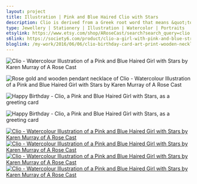 ```yaml
---
layout: project
title: Illustration | Pink and Blue Haired Clio with Stars
description: Clio is derived from a Greek root word that means &quot;to celebrate&quot; or &quot;make famous&quot;, so I thought it fitted this striking woman, especially as she adorns a birthday card. Clio is very much a fashionista. With her big pouting lips, and pink and blue streaked white blonde hair, she's the cool girl you see in the fanciest patisseries and cocktail bars.
type: Jewellery | Stationery | Illustration | Watercolor | Portraits
etsylink: https://www.etsy.com/shop/ARoseCast/search?search_query=clio
s6link: https://society6.com/product/clio-a-girl-with-pink-and-blue-streaked-blonde-hair_print#1=45
bloglink: /my-work/2016/06/06/clio-birthday-card-art-print-wooden-necklace.html
---
```


![Clio - Watercolour Illustration of a Pink and Blue Haired Girl with Stars by Karen Murray of A Rose Cast](/assets/folio/portraits/clio-pink-blue-hair-birthday.jpg "Clio - Watercolour Illustration of a Pink and Blue Haired Girl with Stars by Karen Murray of @arosecast")

![Rose gold and wooden pendant necklace of Clio - Watercolour Illustration of a Pink and Blue Haired Girl with Stars by Karen Murray of A Rose Cast](/assets/folio/portraits/clio-pink-blue-hair-rose-gold-necklace.jpg "Rose gold and wooden pendant necklace of Clio - Watercolour Illustration of a Pink and Blue Haired Girl with Stars by Karen Murray of @arosecast")

![Happy Birthday - Clio, a Pink and Blue Haired Girl with Stars, as a greeting card](/assets/folio/portraits/clio-happy-birthday-greeting-card.jpg "Happy Birthday - Clio, a Pink and Blue Haired Girl with Stars, as a greeting card by Karen Murray of @arosecast")

![Happy Birthday - Clio, a Pink and Blue Haired Girl with Stars, as a greeting card](/assets//blog/2016-06/clio-happy-birthday-greeting-card.jpg "Happy Birthday - Clio, a Pink and Blue Haired Girl with Stars, as a greeting card by Karen Murray of @arosecast")

<div class="row">
	<div class="col-md-6">
		<a href="https://society6.com/product/clio-a-girl-with-pink-and-blue-streaked-blonde-hair_print#1=45" title="Buy Clio, a Pink and Blue Haired Girl with Stars, as a range of products on my Society6 Store"><img src="/assets/blog/2016-06/society6-clio-pink-blue-hair-birthday-mug.jpg" alt="Clio - Watercolour Illustration of a Pink and Blue Haired Girl with Stars by Karen Murray of A Rose Cast" title="Mug of Clio - Watercolour Illustration of a Pink and Blue Haired Girl with Stars by Karen Murray of @arosecast"></a>
	</div>
	<div class="col-md-6">
		<a href="https://society6.com/product/clio-a-girl-with-pink-and-blue-streaked-blonde-hair_print#1=45" title="Buy Clio, a Pink and Blue Haired Girl with Stars, as a range of products on my Society6 Store"><img src="/assets/blog/2016-06/society6-clio-pink-blue-hair-birthday-phone-skins.jpg" alt="Clio - Watercolour Illustration of a Pink and Blue Haired Girl with Stars by Karen Murray of A Rose Cast" title="iPhone Skin of Clio - Watercolour Illustration of a Pink and Blue Haired Girl with Stars by Karen Murray of @arosecast"></a>
	</div>
</div>
<div class="row">
	<div class="col-md-6">
		<a href="http://www.redbubble.com/people/arosecast/works/22077302-clio-a-girl-with-pink-and-blue-streaked-blonde-hair" title="Buy Clio, a Pink and Blue Haired Girl with Stars, as a range of products on my Redbubble Store"><img src="/assets/blog/2016-06/redbubble-clio-pink-blue-hair-birthday-pillow.jpg" alt="Clio - Watercolour Illustration of a Pink and Blue Haired Girl with Stars by Karen Murray of A Rose Cast" title="Pillow of Clio - Watercolour Illustration of a Pink and Blue Haired Girl with Stars by Karen Murray of @arosecast"></a>
	</div>
	<div class="col-md-6">
		<a href="http://www.redbubble.com/people/arosecast/works/22077302-clio-a-girl-with-pink-and-blue-streaked-blonde-hair" title="Buy Clio, a Pink and Blue Haired Girl with Stars, as a range of products on my Redbubble Store"><img src="/assets/blog/2016-06/redbubble-clio-pink-blue-hair-birthday-bags.jpg" alt="Clio - Watercolour Illustration of a Pink and Blue Haired Girl with Stars by Karen Murray of A Rose Cast" title="Tote Bag of Clio - Watercolour Illustration of a Pink and Blue Haired Girl with Stars by Karen Murray of @arosecast"></a>
	</div>
</div>
